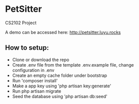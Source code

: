 # PetSitter
CS2102 Project

A demo can be accessed here: http://petsitter.luyu.rocks

## How to setup:
* Clone or download the repo
* Create .env file from the template .env.example file, change configuration in .env
* Create an empty cache folder under bootstrap
* Run 'composer install'
* Make a app key using 'php artisan key:generate'
* Run php artisan migrate
* Seed the database using 'php artisan db:seed'
